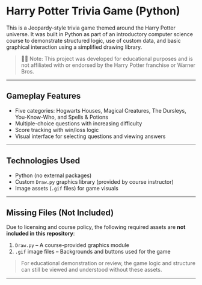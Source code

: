 # Harry Potter Trivia Game (Python)

This is a Jeopardy-style trivia game themed around the Harry Potter universe. It was built in Python as part of an introductory computer science course to demonstrate structured logic, use of custom data, and basic graphical interaction using a simplified drawing library.

> 🧙‍♀️ Note: This project was developed for educational purposes and is not affiliated with or endorsed by the Harry Potter franchise or Warner Bros.

---

## Gameplay Features

- Five categories: Hogwarts Houses, Magical Creatures, The Dursleys, You-Know-Who, and Spells & Potions
- Multiple-choice questions with increasing difficulty
- Score tracking with win/loss logic
- Visual interface for selecting questions and viewing answers

---

## Technologies Used

- Python (no external packages)
- Custom `Draw.py` graphics library (provided by course instructor)
- Image assets (`.gif` files) for game visuals

---

## Missing Files (Not Included)

Due to licensing and course policy, the following required assets are **not included in this repository**:

1. `Draw.py` – A course-provided graphics module
2. `.gif` image files – Backgrounds and buttons used for the game

> For educational demonstration or review, the game logic and structure can still be viewed and understood without these assets.

---

